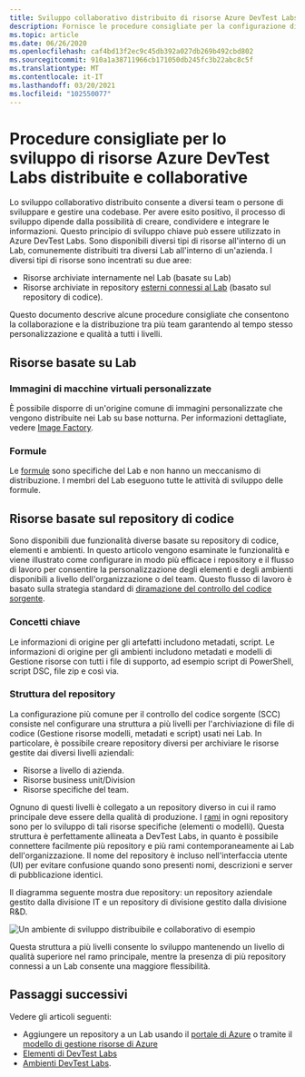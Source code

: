 ```yaml
---
title: Sviluppo collaborativo distribuito di risorse Azure DevTest Labs
description: Fornisce le procedure consigliate per la configurazione di un ambiente di sviluppo distribuito e collaborativo per lo sviluppo di risorse DevTest Labs.
ms.topic: article
ms.date: 06/26/2020
ms.openlocfilehash: caf4bd13f2ec9c45db392a027db269b492cbd802
ms.sourcegitcommit: 910a1a38711966cb171050db245fc3b22abc8c5f
ms.translationtype: MT
ms.contentlocale: it-IT
ms.lasthandoff: 03/20/2021
ms.locfileid: "102550077"
---
```

# <a name="best-practices-for-distributed-and-collaborative-development-of-azure-devtest-labs-resources"></a>Procedure consigliate per lo sviluppo di risorse Azure DevTest Labs distribuite e collaborative
Lo sviluppo collaborativo distribuito consente a diversi team o persone di sviluppare e gestire una codebase. Per avere esito positivo, il processo di sviluppo dipende dalla possibilità di creare, condividere e integrare le informazioni. Questo principio di sviluppo chiave può essere utilizzato in Azure DevTest Labs. Sono disponibili diversi tipi di risorse all'interno di un Lab, comunemente distribuiti tra diversi Lab all'interno di un'azienda. I diversi tipi di risorse sono incentrati su due aree:

- Risorse archiviate internamente nel Lab (basate su Lab)
- Risorse archiviate in repository [esterni connessi al Lab](devtest-lab-add-artifact-repo.md) (basato sul repository di codice). 

Questo documento descrive alcune procedure consigliate che consentono la collaborazione e la distribuzione tra più team garantendo al tempo stesso personalizzazione e qualità a tutti i livelli.

## <a name="lab-based-resources"></a>Risorse basate su Lab

### <a name="custom-virtual-machine-images"></a>Immagini di macchine virtuali personalizzate
È possibile disporre di un'origine comune di immagini personalizzate che vengono distribuite nei Lab su base notturna. Per informazioni dettagliate, vedere [Image Factory](image-factory-create.md).    

### <a name="formulas"></a>Formule
Le [formule](devtest-lab-manage-formulas.md) sono specifiche del Lab e non hanno un meccanismo di distribuzione. I membri del Lab eseguono tutte le attività di sviluppo delle formule. 

## <a name="code-repository-based-resources"></a>Risorse basate sul repository di codice
Sono disponibili due funzionalità diverse basate su repository di codice, elementi e ambienti. In questo articolo vengono esaminate le funzionalità e viene illustrato come configurare in modo più efficace i repository e il flusso di lavoro per consentire la personalizzazione degli elementi e degli ambienti disponibili a livello dell'organizzazione o del team.  Questo flusso di lavoro è basato sulla strategia standard di [diramazione del controllo del codice sorgente](/azure/devops/repos/tfvc/branching-strategies-with-tfvc). 

### <a name="key-concepts"></a>Concetti chiave
Le informazioni di origine per gli artefatti includono metadati, script. Le informazioni di origine per gli ambienti includono metadati e modelli di Gestione risorse con tutti i file di supporto, ad esempio script di PowerShell, script DSC, file zip e così via.  

### <a name="repository-structure"></a>Struttura del repository  
La configurazione più comune per il controllo del codice sorgente (SCC) consiste nel configurare una struttura a più livelli per l'archiviazione di file di codice (Gestione risorse modelli, metadati e script) usati nei Lab. In particolare, è possibile creare repository diversi per archiviare le risorse gestite dai diversi livelli aziendali:   

- Risorse a livello di azienda.
- Risorse business unit/Division
- Risorse specifiche del team.

Ognuno di questi livelli è collegato a un repository diverso in cui il ramo principale deve essere della qualità di produzione. I [rami](/azure/devops/repos/git/git-branching-guidance) in ogni repository sono per lo sviluppo di tali risorse specifiche (elementi o modelli). Questa struttura è perfettamente allineata a DevTest Labs, in quanto è possibile connettere facilmente più repository e più rami contemporaneamente ai Lab dell'organizzazione. Il nome del repository è incluso nell'interfaccia utente (UI) per evitare confusione quando sono presenti nomi, descrizioni e server di pubblicazione identici.
     
Il diagramma seguente mostra due repository: un repository aziendale gestito dalla divisione IT e un repository di divisione gestito dalla divisione R&D.

![Un ambiente di sviluppo distribuibile e collaborativo di esempio](./media/best-practices-distributive-collaborative-dev-env/distributive-collaborative-dev-env.png)
   
Questa struttura a più livelli consente lo sviluppo mantenendo un livello di qualità superiore nel ramo principale, mentre la presenza di più repository connessi a un Lab consente una maggiore flessibilità.

## <a name="next-steps"></a>Passaggi successivi    
Vedere gli articoli seguenti:

- Aggiungere un repository a un Lab usando il [portale di Azure](devtest-lab-add-artifact-repo.md) o tramite il [modello di gestione risorse di Azure](add-artifact-repository.md)
- [Elementi di DevTest Labs](devtest-lab-artifact-author.md)
- [Ambienti DevTest Labs](devtest-lab-create-environment-from-arm.md).
